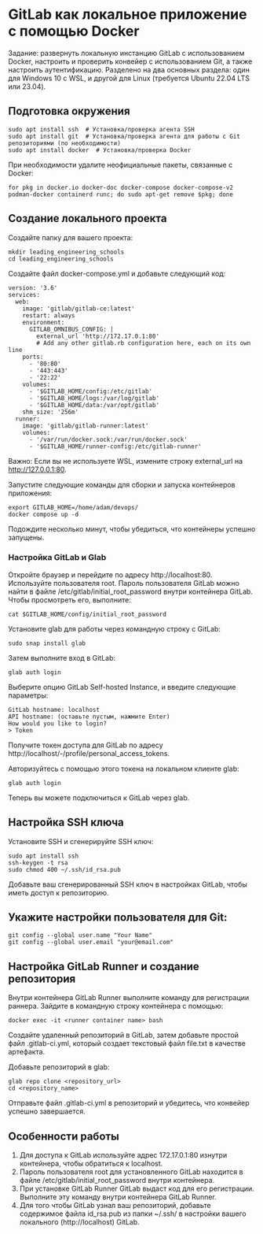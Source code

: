 # GitLab как локальное приложение с помощью Docker
Задание: развернуть локальную инстанцию GitLab с использованием Docker, настроить и проверить конвейер с использованием Git, а также настроить аутентификацию. 
Разделено на два основных раздела: один для Windows 10 с WSL, и другой для Linux (требуется Ubuntu 22.04 LTS или 23.04).


## Подготовка окружения
```
sudo apt install ssh  # Установка/проверка агента SSH
sudo apt install git  # Установка/проверка агента для работы с Git репозиториями (по необходимости)
sudo apt install docker  # Установка/проверка Docker
```

При необходимости удалите неофициальные пакеты, связанные с Docker:
```
for pkg in docker.io docker-doc docker-compose docker-compose-v2 podman-docker containerd runc; do sudo apt-get remove $pkg; done
```

## Создание локального проекта
Создайте папку для вашего проекта:
```
mkdir leading_engineering_schools
cd leading_engineering_schools
```

Создайте файл docker-compose.yml и добавьте следующий код:
```
version: '3.6'
services:
  web:
    image: 'gitlab/gitlab-ce:latest'
    restart: always
    environment:
      GITLAB_OMNIBUS_CONFIG: |
        external_url 'http://172.17.0.1:80'
        # Add any other gitlab.rb configuration here, each on its own line
    ports:
      - '80:80'
      - '443:443'
      - '22:22'
    volumes:
      - '$GITLAB_HOME/config:/etc/gitlab'
      - '$GITLAB_HOME/logs:/var/log/gitlab'
      - '$GITLAB_HOME/data:/var/opt/gitlab'
    shm_size: '256m'
  runner:
    image: 'gitlab/gitlab-runner:latest'
    volumes:
      - '/var/run/docker.sock:/var/run/docker.sock'
      - '$GITLAB_HOME/runner-config:/etc/gitlab-runner'
```
Важно: Если вы не используете WSL, измените строку external_url на http://127.0.0.1:80.

Запустите следующие команды для сборки и запуска контейнеров приложения:
```
export GITLAB_HOME=/home/adam/devops/
docker compose up -d
```

Подождите несколько минут, чтобы убедиться, что контейнеры успешно запущены.

### Настройка GitLab и Glab
Откройте браузер и перейдите по адресу http://localhost:80.
Используйте пользователя root. Пароль пользователя GitLab можно найти в файле /etc/gitlab/initial_root_password внутри контейнера GitLab. Чтобы просмотреть его, выполните:

```
cat $GITLAB_HOME/config/initial_root_password
```

Установите glab для работы через командную строку с GitLab:
```
sudo snap install glab
```

Затем выполните вход в GitLab:
```
glab auth login
```

Выберите опцию GitLab Self-hosted Instance, и введите следующие параметры:
```
GitLab hostname: localhost
API hostname: (оставьте пустым, нажмите Enter)
How would you like to login?
> Token
```
Получите токен доступа для GitLab по адресу http://localhost/-/profile/personal_access_tokens.

Авторизуйтесь с помощью этого токена на локальном клиенте glab:
```
glab auth login
```

Теперь вы можете подключиться к GitLab через glab.

##  Настройка SSH ключа
Установите SSH и сгенерируйте SSH ключ:
```
sudo apt install ssh
ssh-keygen -t rsa
sudo chmod 400 ~/.ssh/id_rsa.pub
```

Добавьте ваш сгенерированный SSH ключ в настройках GitLab, чтобы иметь доступ к репозиторию.

## Укажите настройки пользователя для Git:
```
git config --global user.name "Your Name"
git config --global user.email "your@email.com"
```

## Настройка GitLab Runner и создание репозитория
Внутри контейнера GitLab Runner выполните команду для регистрации раннера. Зайдите в командную строку контейнера с помощью:
```
docker exec -it <runner container name> bash
```

Создайте удаленный репозиторий в GitLab, затем добавьте простой файл .gitlab-ci.yml, который создает текстовый файл file.txt в качестве артефакта.

Добавьте репозиторий в glab:
```
glab repo clone <repository_url>
cd <repository_name>
```
Отправьте файл .gitlab-ci.yml в репозиторий и убедитесь, что конвейер успешно завершается.

## Особенности работы
1. Для доступа к GitLab используйте адрес 172.17.0.1:80 изнутри контейнера, чтобы обратиться к localhost.
2. Пароль пользователя root для установленного GitLab находится в файле /etc/gitlab/initial_root_password внутри контейнера.
3. При установке GitLab Runner GitLab выдаст код для его регистрации. Выполните эту команду внутри контейнера GitLab Runner.
4. Для того чтобы GitLab узнал ваш репозиторий, добавьте содержимое файла id_rsa.pub из папки ~/.ssh/ в настройки вашего локального (http://localhost) GitLab.
